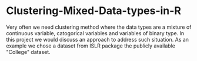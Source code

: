 # Clustering-Mixed-Data-types-in-R

Very often we need clustering method where the data types are a mixture of continuous variable, catogorical variables and variables of binary type. In this project we would discuss an approach to address such situation. As an example we chose a dataset from ISLR package the publicly available "College" dataset.

